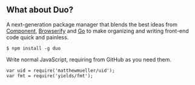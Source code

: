 ## What about Duo?

A next-generation package manager that blends the best ideas from [Component](https://github.com/componentjs/component), [Browserify](http://browserify.org/) and [Go](https://golang.org/) to make organizing and writing front-end code quick and painless.

```
$ npm install -g duo
```

Write normal JavaScript, requiring from GitHub as you need them.

```
var uid = require('matthewmueller/uid');
var fmt = require('yields/fmt');
```